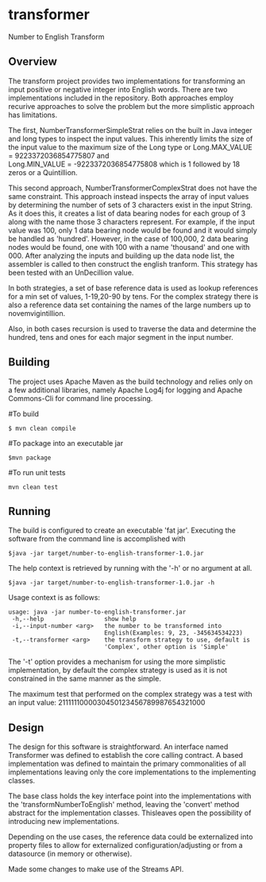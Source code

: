 # transformer
Number to English Transform

Overview
--------

The transform project provides two implementations for transforming an input positive or negative integer into English words.
There are two implementations included in the repository. Both approaches employ recurive approaches to solve the problem but the
more simplistic approach has limitations. 

The first, NumberTransformerSimpleStrat relies on the built in Java integer and long types to inspect the input values. This 
inherently limits the size of the input value to the maximum size of the Long type or Long.MAX_VALUE =  9223372036854775807 and  
Long.MIN_VALUE = -9223372036854775808 which is 1 followed by 18 zeros or a Quintillion. 

This second approach, NumberTransformerComplexStrat does not have the same constraint. This approach instead inspects the array 
of input values by determining the number of sets of 3 characters exist in the input String. As it does this, it creates a list 
of data bearing nodes for each group of 3 along with the name those 3 characters represent. For example, if the input value was 
100, only 1 data bearing node would be found and it would simply be handled as 'hundred'. However, in the case of 
100,000, 2 data bearing nodes would be found, one with 100 with a name 'thousand' and one with 000.  After analyzing the inputs
and building up the data node list, the assembler is called to then construct the english tranform. This strategy has been tested 
with an UnDecillion value.

In both strategies, a set of base reference data is used as lookup references for a min set of values, 1-19,20-90 by tens.  For 
the complex strategy there is also a reference data set containing the names of the large numbers up to novemvigintillion. 

Also, in both cases recursion is used to traverse the data and determine the hundred, tens and ones for each major segment in 
the input number.

Building
--------
The project uses Apache Maven as the build technology and relies only on a few additional libraries, namely Apache Log4j for logging
and Apache Commons-Cli for command line processing.

#To build
```{r,engine='bash',clean}
$ mvn clean compile 
```
#To package into an executable jar
```{r,engine='bash',package}
$mvn package
```
#To run unit tests
```{r,engine='bash',package}
mvn clean test
```

Running
-------
The build is configured to create an executable 'fat jar'. Executing the software from the command line is accomplished with
```{r,engine='bash',execute}
$java -jar target/number-to-english-transformer-1.0.jar 
```

The help context is retrieved by running with the '-h' or no argument at all.  
```{r,engine='bash',execute-h}
$java -jar target/number-to-english-transformer-1.0.jar -h 
```

Usage context is as follows:
```{r, engine='bash', usage}
usage: java -jar number-to-english-transformer.jar
 -h,--help                 show help
 -i,--input-number <arg>   the number to be transformed into
                           English(Examples: 9, 23, -345634534223)
 -t,--transformer <arg>    the transform strategy to use, default is
                           'Complex', other option is 'Simple'
```

The '-t' option provides a mechanism for using the more simplistic implementation, by default the complex strategy is used as it is
not constrained in the same manner as the simple.

The maximum test that performed on the complex strategy was a test with an input value: 2111111000030450123456789987654321000

Design
------
The design for this software is straightforward. An interface named Transformer was defined to establish the core calling contract. A based implementation was defined to maintain the primary commonalities of all implementations leaving only the core implementations to the implementing classes. 

The base class holds the key interface point into the implementations with the 'transformNumberToEnglish' method, leaving the 'convert' method abstract for the implementation classes. Thisleaves open the possibility of introducing new implementations.

Depending on the use cases, the reference data could be externalized into property files to allow for externalized configuration/adjusting or from a datasource (in memory or otherwise).


Made some changes to make use of the Streams API.

